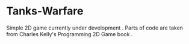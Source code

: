 # Tanks-Warfare
Simple 2D game currently under development .
Parts of code are taken from Charles Kelly's Programming 2D Game book .
